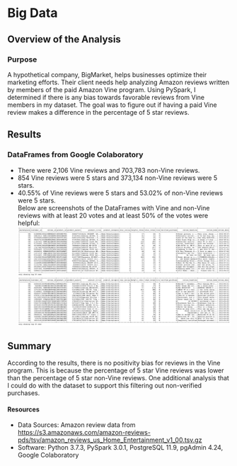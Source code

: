 # Big Data 

## Overview of the Analysis
### Purpose
A hypothetical company, BigMarket, helps businesses optimize their marketing efforts. Their client needs help analyzing Amazon reviews written by members of the paid Amazon Vine program. Using PySpark, I determined if there is any bias towards favorable reviews from Vine members in my dataset. The goal was to figure out if having a paid Vine review makes a difference in the percentage of 5 star reviews.

## Results
### DataFrames from Google Colaboratory
- There were 2,106 Vine reviews and 703,783 non-Vine reviews. 
- 854 Vine reviews were 5 stars and 373,134 non-Vine reviews were 5 stars.
- 40.55% of Vine reviews were 5 stars and 53.02% of non-Vine reviews were 5 stars. <br>
Below are screenshots of the DataFrames with Vine and non-Vine reviews with at least 20 votes and at least 50% of the votes were helpful: <br>
<kbd> <img src='https://github.com/npantfoerder/amazon-vine-analysis/blob/master/Images/vine_reviews.png' width=900> </kbd> <br>
<kbd> <img src='https://github.com/npantfoerder/amazon-vine-analysis/blob/master/Images/not_vine_reviews.png' width=900> </kbd> 

## Summary
According to the results, there is no positivity bias for reviews in the Vine program. This is because the percentage of 5 star Vine reviews was lower than the percentage of 5 star non-Vine reviews. One additional analysis that I could do with the dataset to support this filtering out non-verified purchases.

#### Resources
- Data Sources: Amazon review data from https://s3.amazonaws.com/amazon-reviews-pds/tsv/amazon_reviews_us_Home_Entertainment_v1_00.tsv.gz
- Software: Python 3.7.3, PySpark 3.0.1, PostgreSQL 11.9, pgAdmin 4.24, Google Colaboratory

